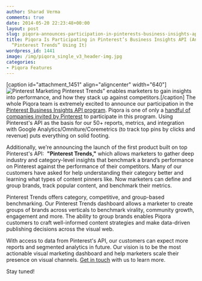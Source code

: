 ```yaml
---
author: Sharad Verma
comments: true
date: 2014-05-20 22:23:48+00:00
layout: post
slug: piqora-announces-participation-in-pinterests-business-insights-api-launches-pinterest-trends
title: Piqora Is Participating in Pinterest’s Business Insights API (And Launching
  “Pinterest Trends” Using It)
wordpress_id: 1441
image: /img/piqora_single_v3_header-img.jpg
categories:
- Piqora Features
---
```


[caption id="attachment_1451" align="aligncenter" width="640"]![Pinterest Marketing](http://blog.piqora.com/wp-content/uploads/2014/05/You-vs-Bucket-Avgs-Comparison-P_SCREEN_21.jpg) Pinterest Trends” enables marketers to gain insights into performance, and how they stack up against competitors.[/caption]
The whole Piqora team is extremely excited to announce our participation in the [Pinterest Business Insights API program](http://techcrunch.com/2014/05/20/pinterest-rolls-out-a-new-business-insights-api-to-select-marketing-technology-companies/). Piqora is one of only a [handful of companies invited by Pinterest](http://www.adweek.com/news/technology/pinterest-marketers-are-about-get-data-they-want-157874) to participate in this program. Using Pinterest's API as the basis for our 50+ reports, metrics, and integration with Google Analytics/Omniture/Coremetrics (to track top pins by clicks and revenue) puts everything on solid footing.

Additionally, we're announcing the launch of the first product built on top Pinterest's API:  **"Pinterest Trends,"** which allows marketers to gather deep industry and category-level insights that benchmark a brand’s performance on Pinterest against the performance of their competitors. Many of our customers have asked for help understanding their category better and learning what types of content pinners like. Now marketers can define and group brands, track popular content, and benchmark their metrics.

Pinterest Trends offers category, competitive, and group-based benchmarking. Our Pinterest Trends dashboard allows a marketer to create groups of brands across verticals to benchmark virality, community growth, engagement and more. The ability to group brands enables Piqora customers to craft well-informed content strategies and make data-driven publishing decisions across the visual web.

With access to data from Pinterest's API, our customers can expect more reports and segmented analytics in future. Our vision is to be the most actionable visual marketing dashboard and help marketers scale their presence on visual channels. [Get in touch](https://www.piqora.com/products/pinterest#request_demo) with us to learn more.

Stay tuned!
